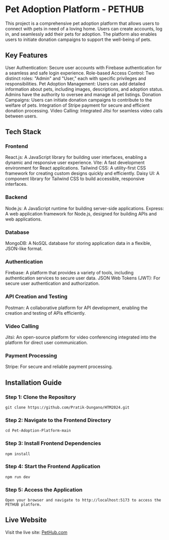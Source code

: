 # Pet Adoption Platform - PETHUB

This project is a comprehensive pet adoption platform that allows users to connect with pets in need of a loving home. Users can create accounts, log in, and seamlessly add their pets for adoption. The platform also enables users to initiate donation campaigns to support the well-being of pets.

## Key Features
User Authentication: Secure user accounts with Firebase authentication for a seamless and safe login experience.
Role-based Access Control: Two distinct roles: "Admin" and "User," each with specific privileges and responsibilities.
Pet Adoption Management: Users can add detailed information about pets, including images, descriptions, and adoption status. Admins have the authority to oversee and manage all pet listings.
Donation Campaigns: Users can initiate donation campaigns to contribute to the welfare of pets. Integration of Stripe payment for secure and efficient donation processing.
Video Calling: Integrated Jitsi for seamless video calls between users.
## Tech Stack
### Frontend
React.js: A JavaScript library for building user interfaces, enabling a dynamic and responsive user experience.
Vite: A fast development environment for React applications.
Tailwind CSS: A utility-first CSS framework for creating custom designs quickly and efficiently.
Daisy UI: A component library for Tailwind CSS to build accessible, responsive interfaces.
### Backend
Node.js: A JavaScript runtime for building server-side applications.
Express: A web application framework for Node.js, designed for building APIs and web applications.
### Database
MongoDB: A NoSQL database for storing application data in a flexible, JSON-like format.
### Authentication
Firebase: A platform that provides a variety of tools, including authentication services to secure user data.
JSON Web Tokens (JWT): For secure user authentication and authorization.
### API Creation and Testing
Postman: A collaborative platform for API development, enabling the creation and testing of APIs efficiently.
### Video Calling
Jitsi: An open-source platform for video conferencing integrated into the platform for direct user communication.
### Payment Processing
Stripe: For secure and reliable payment processing.


## Installation Guide

### Step 1: Clone the Repository
    git clone https://github.com/Pratik-Dungano/HTM2024.git
### Step 2: Navigate to the Frontend Directory
    cd Pet-Adoption-Platform-main
### Step 3: Install Frontend Dependencies
    npm install
### Step 4: Start the Frontend Application
    npm run dev
### Step 5: Access the Application
    Open your browser and navigate to http://localhost:5173 to access the PETHUB platform.

## Live Website
Visit the live site: [PetHub.com](https://htm-2024-cc9r.vercel.app/)
